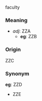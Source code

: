 faculty
### Meaning
+ _adj_: ZZA
    + __eg__: ZZB

### Origin

ZZC

### Synonym

__eg__: ZZD

+ ZZE


